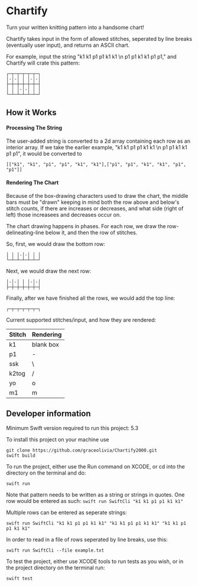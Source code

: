 # Chartify

Turn your written knitting pattern into a handsome chart!

Chartify takes input in the form of allowed stitches, seperated by line breaks (eventually user input), and returns an ASCII chart.

For example, input the string "k1 k1 p1 p1 k1 k1 \n p1 p1 k1 k1 p1 p1," and Chartify will crate this pattern:

```
┌─┬─┬─┬─┬─┬─┐  
│-│-│ │ │-│-│
├─┼─┼─┼─┼─┼─┤
│ │ │-│-│ │ │
└─┴─┴─┴─┴─┴─┘
```
## How it Works

#### Processing The String

The user-added string is converted to a 2d array containing each row as an interior array. If we take the earlier example, "k1 k1 p1 p1 k1 k1 \n p1 p1 k1 k1 p1 p1", it would be converted to  

```[["k1", "k1", "p1", "p1", "k1", "k1"],["p1", "p1", "k1", "k1", "p1", "p1"]]```

#### Rendering The Chart

Because of the box-drawing characters used to draw the chart, the middle bars must be "drawn" keeping in mind both the row above and below's stitch counts, if there are increases or decreases, and what side (right of left) those increasees and decreases occur on. 

The chart drawing happens in phases. For each row, we draw the row-delineating-line below it, and then the row of stitches.

So, first, we would draw the bottom row:

```
│ │ │-│-│ │ │
└─┴─┴─┴─┴─┴─┘
```
Next, we would draw the next row:

```
│-│-│ │ │-│-│
├─┼─┼─┼─┼─┼─┤
```
Finally, after we have finished all the rows, we would add the top line:
```
┌─┬─┬─┬─┬─┬─┐ 
```

Current supported stitches/input, and how they are rendered:

| Stitch     | Rendering |
| ----------- | ----------- |
| k1      | blank box       |
| p1   | -        |
| ssk   | \        |
| k2tog   | /        |
| yo   | o        |
| m1   | m        |




## Developer information

Minimum Swift version required to run this project: 5.3

To install this project on your machine use 
```
git clone https://github.com/graceolivia/Chartify2000.git
swift build
```

To run the project, either use the Run command on XCODE, or cd into the directory on the terminal and do:

`swift run`

Note that pattern needs to be written as a string or strings in quotes. One row would be entered as such:
`swift run SwiftCli "k1 k1 p1 p1 k1 k1"`

Multiple rows can be entered as seperate strings:

`swift run SwiftCli "k1 k1 p1 p1 k1 k1" "k1 k1 p1 p1 k1 k1" "k1 k1 p1 p1 k1 k1"`

In order to read in a file of rows seperated by line breaks, use this:

`swift run SwiftCli --file example.txt`

To test the project, either use XCODE tools to run tests as you wish, or in the project directory on the terminal run:

`swift test`
